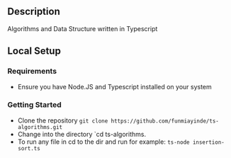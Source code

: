## Description
Algorithms and Data Structure written in Typescript

## Local Setup

### Requirements

- Ensure you have Node.JS and Typescript installed on your system


### Getting Started
- Clone the repository `git clone https://github.com/funmiayinde/ts-algorithms.git`
- Change into the directory `cd ts-algorithms.
- To run any file in cd to the dir and run for example: `ts-node insertion-sort.ts`
